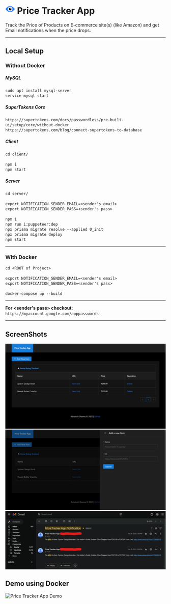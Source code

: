 # <img  width="30" src="./.readme/icon.svg"/> Price Tracker App

Track the Price of Products on E-commerce site(s) (like Amazon) and get Email notifications when the price drops.

---

## Local Setup

### Without Docker

##### MySQL

```
sudo apt install mysql-server
service mysql start
```

##### SuperTokens Core

```
https://supertokens.com/docs/passwordless/pre-built-ui/setup/core/without-docker
https://supertokens.com/blog/connect-supertokens-to-database
```

##### Client

```
cd client/

npm i
npm start
```

##### Server

```
cd server/

export NOTIFICATION_SENDER_EMAIL=<sender's email>
export NOTIFICATION_SENDER_PASS=<sender's pass>

npm i
npm run i:puppeteer:dep
npx prisma migrate resolve --applied 0_init
npx prisma migrate deploy
npm start
```

---

### With Docker

```
cd <ROOT of Project>

export NOTIFICATION_SENDER_EMAIL=<sender's email>
export NOTIFICATION_SENDER_PASS=<sender's pass>

docker-compose up --build
```

---

**For <sender's pass> checkout:** `https://myaccount.google.com/apppasswords`

---

## ScreenShots

<img src="./.readme/screenshots/homepageV1.JPG"/>
<img src="./.readme/screenshots/addItemFormV1.JPG"/>
<img src="./.readme/screenshots/notifEmailV1.png"/>

## Demo using Docker

![Price Tracker App Demo](./.readme/price-tracker-app-docker-demo.gif)
